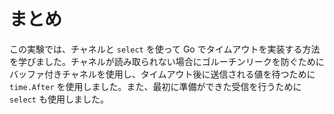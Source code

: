 # まとめ

この実験では、チャネルと `select` を使って Go でタイムアウトを実装する方法を学びました。チャネルが読み取られない場合にゴルーチンリークを防ぐためにバッファ付きチャネルを使用し、タイムアウト後に送信される値を待つために `time.After` を使用しました。また、最初に準備ができた受信を行うために `select` も使用しました。

